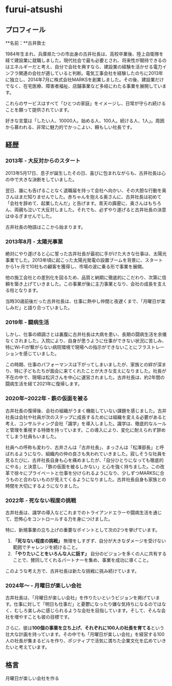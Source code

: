 # furui-atsushi

## プロフィール

**名前：**古井敦士

1984年生まれ、兵庫県たつの市出身の古井社長は、高校卒業後、陸上自衛隊を経て建設業に就職しました。現代社会で最も必要とされ、将来性が期待できるのはエネルギーだと考え、自分で会社を興すなら、建設業の経験を活かせる電力インフラ関連の会社が適していると判断。電気工事会社を経験したのちに2013年に独立し、2014年7月に株式会社MARKSを創業しました。その後、建設業だけでなく、在宅医療、障害者福祉、店舗事業など多岐にわたる事業を展開しています。

これらのサービスはすべて「ひとつの家庭」をイメージし、日常が守られ続けることを願って提供されています。

好きな言葉は「したい人、10000人。始める人、100人。続ける人、1人」。周囲から慕われる、非常に魅力的でかっこよい、頼もしい社長です。

## 経歴

### 2013年 - 大反対からのスタート

2013年5月17日、息子が誕生したその日、喜びに包まれながらも、古井社長は心の中で大きな決断をしていました。

翌日、誰にも告げることなく退職届を持って会社へ向かい、その大胆な行動を奥さんはまだ知りませんでした。赤ちゃんを抱える奥さんに、古井社長は初めて「会社を辞めて、起業したんだ」と告げます。青天の霹靂に、奥さんはもちろん、両親も泣いて大反対しました。それでも、必ずやり遂げると古井社長の決意はゆるぎませんでした。

古井社長の物語はここから始まります。

### 2013年8月 - 太陽光事業

絶対にやり遂げると心に誓った古井社長が最初に手がけた大きな仕事は、太陽光事業でした。2013年頃に起こった太陽光発電の設置ブームを背景に、スタートから1ヶ月で10社もの顧客を獲得し、市場の波に乗る形で事業を展開。

他の施工会社との差別化を図るため、品質と納期に徹底的にこだわり、次第に信頼を築き上げていきました。この事業が後に主力事業となり、会社の成長を支える柱となります。

当時30歳前後だった古井社長は、仕事に熱中し仲間と夜遅くまで、「月曜日が楽しみだ」と語り合っていました。

### 2019年 - 闘病生活

しかし、仕事の順調さとは裏腹に古井社長は大病を患い、長期の闘病生活を余儀なくされました。入院により、自身が思うように仕事ができない状況に苦しみ、特にWi-Fiが繋がらない病院環境で現場への指示ができないことにフラストレーションを感じていました。

この時期、仕事のパフォーマンスは下がってしまいましたが、家族との絆が深まり、特に子どもたちが面会に来てくれたことが大きな支えになりました。社長が不在の中で、現場は松沢さんを中心に運営されました。古井社長は、約2年間の闘病生活を経て2021年に復帰します。

### 2020年~2022年 - 鉄の仮面を被る

古井社長の復帰後、会社の組織がうまく機能していない課題を感じました。古井社長は会社や社員が次のステップに成長するためには組織を変える必要があると考え、コンサルティング会社「識学」を導入しました。識学は、徹底的なルールと管理を重視する特徴を持っています。この導入により、変化に耐えられず辞めてしまう社員もいました。

社員への呼称も変わり、古井さんは「古井社長」、まっさんは「松澤部長」と呼ばれるようになり、組織内の仲の良さも失われていきました。寂しそうな社員を見るたびに、古井社長自身も心を痛めましたが、「自分ひとりになっても徹底的にやる」と決意し、「鉄の仮面を被るしかない」と心を強く持ちました。この改革で徐々にプライベートと仕事を分けられるようになり、少しずつMARKSに合うものと合わないものが見えてくるようになりました。古井社長自身も家族との時間を大切にするようになりました。

### 2022年 - 死なない程度の挑戦

古井社長は、識学の導入などこれまでのトライアンドエラーや闘病生活を通じて、恐怖心をコントロールする力を身につけました。

特に、新規事業の立ち上げの重要なポイントとして次の2つを挙げています。

1. **「死なない程度の挑戦」**
無理をしすぎず、自分が大きなダメージを受けない範囲でチャレンジを続けること。
2. **「やりたいことをいろんな人に話す」**
自分のビジョンを多くの人に共有することで、賛同してくれるパートナーを集め、事業を成功に導くこと。

このような考え方で、古井社長は新たな挑戦に挑み続けています。

### 2024年〜 - 月曜日が楽しい会社

古井社長は、「月曜日が楽しい会社」を作りたいというビジョンを掲げています。仕事に対して「明日も仕事だ」と憂鬱になったり嫌な気持ちになるのではなく、むしろ楽しみに感じられるような会社を目指しています。そして、そんな会社を増やすことも彼の目標です。

さらに、彼は**100個の事業を立ち上げ、それぞれに100人の社長を育てる**という壮大な計画を持っています。その中でも「月曜日が楽しい会社」を経営する100人の社長が集まるビルを作り、ポジティブで活気に満ちた企業文化を広めていきたいと考えています。

## 格言

月曜日が楽しい会社を作る